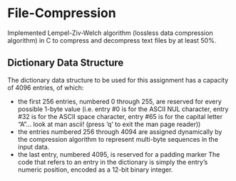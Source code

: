 # File-Compression
Implemented Lempel-Ziv-Welch algorithm (lossless data compression algorithm) in C to compress and decompress text files by at least 50%.

## Dictionary Data Structure
The dictionary data structure to be used for this assignment has a capacity of 4096 entries,
of which:
- the first 256 entries, numbered 0 through 255, are reserved for every possible 1-byte value
(i.e. entry #0 is for the ASCII NUL character, entry #32 is for the ASCII space character,
entry #65 is for the capital letter “A”... look at man ascii! (press ‘q’ to exit the man page
reader))
- the entries numbered 256 through 4094 are assigned dynamically by the compression
algorithm to represent multi-byte sequences in the input data.
- the last entry, numbered 4095, is reserved for a padding marker
The code that refers to an entry in the dictionary is simply the entry’s numeric position, encoded
as a 12-bit binary integer.
